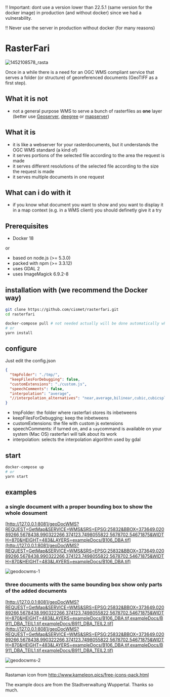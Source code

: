:bangbang: Important: dont use a version lower than 22.5.1 (same version for the docker image) in production (and without docker) since we had a vulnerability.

:bangbang: Never use the server in production without docker (for many reasons)

# RasterFari

![1452108578_rasta](https://cloud.githubusercontent.com/assets/837211/12175511/fbe583fa-b562-11e5-9775-b59badbe5e1d.png)

Once in a while there is a need for an OGC WMS compliant service that serves a folder (or structure) of georeferenced documents (GeoTIFF as a first step).

## What it is not

- not a general purpose WMS to serve a bunch of rasterfiles as **one** layer (better use [Geoserver](http://geoserver.org), [deegree](http://www.deegree.org) or [mapserver](http://mapserver.org))

## What it is

- it is like a webserver for your rasterdocuments, but it understands the OGC WMS standard (a kind of)
- it serves portions of the selected file according to the area the request is made
- it serves different resolutions of the selected file according to the size the request is made
- it serves multiple documents in one request

## What can i do with it

- if you know what document you want to show and you want to display it in a map context (e.g. in a WMS client) you should definetly give it a try

## Prerequisites

- Docker 18

or

- based on node.js (>= 5.3.0)
- packed with npm (>= 3.3.12)
- uses GDAL 2
- uses ImageMagick 6.9.2-8

## installation with (we recommend the Docker way)

```bash
git clone https://github.com/cismet/rasterfari.git
cd rasterfari

docker-compose pull # not needed actually will be done automatically when you start
# or
yarn install
```

## configure

Just edit the config.json

```json
{
  "tmpFolder": "./tmp/",
  "keepFilesForDebugging": false,
  "customExtensions": "./custom.js",
  "speechComments": false,
  "interpolation": "average",
  "//interpolation_alternatives": "near,average,bilinear,cubic,cubicspline,lanczos"
}
```

- tmpFolder: the folder where rasterfari stores its inbetweens
- keepFilesForDebugging: keep the inbetweens
- customExtensions: the file with custom js extensions
- speechComments: if turned on, and a `say`command is available on your system (Mac OS) rasterfari will talk about its work
- interpolation: selects the interpolation algorithm used by gdal

## start

```bash
docker-compose up
# or
yarn start
```

## examples

### a single document with a proper bounding box to show the whole dosument

[http://127.0.0.1:8081/geoDocWMS?REQUEST=GetMap&SERVICE=WMS&SRS=EPSG:25832&BBOX=373649.02089266,5678438.990322266,374123.7498055822,5678702.54671875&WIDTH=870&HEIGHT=483&LAYERS=exampleDocs/B106_DBA.tif](http://127.0.0.1:8081/geoDocWMS?REQUEST=GetMap&SERVICE=WMS&SRS=EPSG:25832&BBOX=373649.02089266,5678438.990322266,374123.7498055822,5678702.54671875&WIDTH=870&HEIGHT=483&LAYERS=exampleDocs/B106_DBA.tif)

![geodocwms-1](https://cloud.githubusercontent.com/assets/837211/12216378/6a957b0c-b6df-11e5-9731-cd51eb241db3.png)

### three documents with the same bounding box show only parts of the added documents

[http://127.0.0.1:8081/geoDocWMS?REQUEST=GetMap&SERVICE=WMS&SRS=EPSG:25832&BBOX=373649.02089266,5678438.990322266,374123.7498055822,5678702.54671875&WIDTH=870&HEIGHT=483&LAYERS=exampleDocs/B106_DBA.tif,exampleDocs/B911_DBA_TEIL1.tif,exampleDocs/B911_DBA_TEIL2.tif](http://127.0.0.1:8081/geoDocWMS?REQUEST=GetMap&SERVICE=WMS&SRS=EPSG:25832&BBOX=373649.02089266,5678438.990322266,374123.7498055822,5678702.54671875&WIDTH=870&HEIGHT=483&LAYERS=exampleDocs/B106_DBA.tif,exampleDocs/B911_DBA_TEIL1.tif,exampleDocs/B911_DBA_TEIL2.tif)

![geodocwms-2](https://cloud.githubusercontent.com/assets/837211/12216385/825b020c-b6df-11e5-8088-83ba85750448.png)

---

Rastaman icon from http://www.kameleon.pics/free-icons-pack.html

The example docs are from the Stadtverwaltung Wuppertal. Thanks so much.
